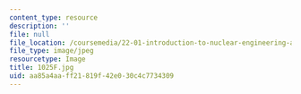 ```yaml
---
content_type: resource
description: ''
file: null
file_location: /coursemedia/22-01-introduction-to-nuclear-engineering-and-ionizing-radiation-fall-2016/aa85a4aaff21819f42e030c4c7734309_1025F.jpg
file_type: image/jpeg
resourcetype: Image
title: 1025F.jpg
uid: aa85a4aa-ff21-819f-42e0-30c4c7734309
---
```


